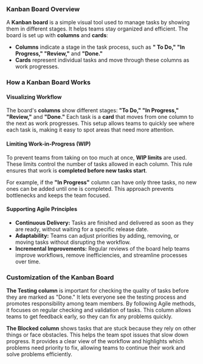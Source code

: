 ### Kanban Board Overview  

A **Kanban board** is a simple visual tool used to manage tasks by showing them in different stages. It helps teams stay organized and efficient. The board is set up with **columns** and **cards**:  
- **Columns** indicate a stage in the task process, such as **" To Do," "In Progress," "Review,"** and **"Done."**  
- **Cards** represent individual tasks and move through these columns as work progresses.  

### **How a Kanban Board Works**  

#### **Visualizing Workflow**  

The board's **columns** show different stages: **"To Do," "In Progress," "Review,"** and **"Done."** Each task is a **card** that moves from one column to the next as work progresses. This setup allows teams to quickly see where each task is, making it easy to spot areas that need more attention.  

#### **Limiting Work-in-Progress (WIP)**  

To prevent teams from taking on too much at once, **WIP limits** are used. These limits control the number of tasks allowed in each column. This rule ensures that work is **completed before new tasks start**.  

For example, if the **"In Progress"** column can have only three tasks, no new ones can be added until one is completed. This approach prevents bottlenecks and keeps the team focused.  

#### **Supporting Agile Principles**  

- **Continuous Delivery:** Tasks are finished and delivered as soon as they are ready, without waiting for a specific release date.  
- **Adaptability:** Teams can adjust priorities by adding, removing, or moving tasks without disrupting the workflow.  
- **Incremental Improvements:** Regular reviews of the board help teams improve workflows, remove inefficiencies, and streamline processes over time.

### Customization of the Kanban Board

**The Testing column** is important for checking the quality of tasks before they are marked as "Done." It lets everyone see the testing process and promotes responsibility among team members. By following Agile methods, it focuses on regular checking and validation of tasks. This column allows teams to get feedback early, so they can fix any problems quickly.

**The Blocked column** shows tasks that are stuck because they rely on other things or face obstacles. This helps the team spot issues that slow down progress. It provides a clear view of the workflow and highlights which problems need priority to fix, allowing teams to continue their work and solve problems efficiently.
